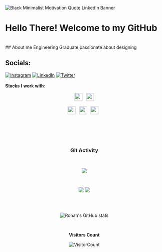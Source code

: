 ![Black Minimalist Motivation Quote LinkedIn Banner](https://github.com/user-attachments/assets/706c6600-5d11-4590-b941-ccad00a360c5)

# Hello There! Welcome to my GitHub
<br>
## About me 
Engineering Graduate
passionate about designing



## Socials:
[![Instagram](https://img.shields.io/badge/Instagram-%23E4405F.svg?logo=Instagram&logoColor=white)](https://www.instagram.com/irtev_m_07/) 
[![LinkedIn](https://img.shields.io/badge/LinkedIn-%230077B5.svg?logo=linkedin&logoColor=white)](https://www.linkedin.com/in/vadlamudi-sandhya-aba490202/) 
[![Twitter](https://img.shields.io/badge/Twitter-%231DA1F2.svg?logo=Twitter&logoColor=white)](https://twitter.com/irtev_m_07)
  <br><br>
𝐒𝐭𝐚𝐜𝐤𝐬 𝐈 𝐰𝐨𝐫𝐤 𝐰𝐢𝐭𝐡:


<p  align="center">
<img src="https://img.shields.io/badge/HTML5-E34F26?style=for-the-badge&logo=html5&logoColor=white" height="25"/>
  &nbsp;
<img src="https://img.shields.io/badge/CSS3-1572B6?style=for-the-badge&logo=css3&logoColor=white" height="25"/>  
 </p>
 <p  align="center">
<img src="https://img.shields.io/badge/JavaScript-323330?style=for-the-badge&logo=javascript&logoColor=F7DF1E" height="25"/>
  &nbsp;
<img src="https://img.shields.io/badge/Python-3776AB?style=for-the-badge&logo=python&logoColor=white" height="25"/>
  &nbsp;
<img src="https://img.shields.io/badge/C-ED8B00?style=for-the-badge&logo=C&logoColor=white" height="25"/>  
  &nbsp;
  
  &nbsp;
 </p> </p>
<div align="center" width=100%>

<br><br>

### Git Activity

<br/>

<div align="center">
  
![](https://github-profile-summary-cards.vercel.app/api/cards/profile-details?username=VadlamudiSandhya&theme=github_dark)
  
<br/>

![](https://github-profile-summary-cards.vercel.app/api/cards/most-commit-language?username=VadlamudiSandhya&theme=github_dark)
![](https://github-profile-summary-cards.vercel.app/api/cards/stats?username=VadlamudiSandhya&theme=github_dark)
  
<br/>
  
<br/>

![Rohan's GitHub stats](https://github-readme-stats.vercel.app/api?username=VadlamudiSandhya&show_icons=true&theme=radical)
  
<br/>
  
</div>

**Visitors Count** 

![VisitorCount](https://profile-counter.glitch.me/{VadlamudiSandhya}/count.svg) </div>

